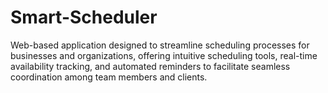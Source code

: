 # Smart-Scheduler
Web-based application designed to streamline scheduling processes for businesses and organizations,  offering intuitive scheduling tools, real-time availability tracking, and automated reminders to facilitate seamless coordination among team members and clients. 
